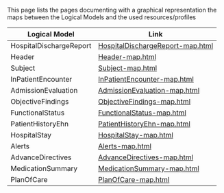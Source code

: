 This page lists the pages documenting with a graphical representation the maps between the Logical Models and the used resources/profiles


| Logical Model                | Link                                      |
|------------------------|-------------------------------------------|
| HospitalDischargeReport| [HospitalDischargeReport-map.html](HospitalDischargeReport-map.html) |
| Header                 | [Header-map.html](Header-map.html)        |
| Subject                | [Subject-map.html](Subject-map.html)      |
| InPatientEncounter     | [InPatientEncounter-map.html](InPatientEncounter-map.html) |
| AdmissionEvaluation    | [AdmissionEvaluation-map.html](AdmissionEvaluation-map.html) |
| ObjectiveFindings      | [ObjectiveFindings-map.html](ObjectiveFindings-map.html) |
| FunctionalStatus       | [FunctionalStatus-map.html](FunctionalStatus-map.html) |
| PatientHistoryEhn      | [PatientHistoryEhn-map.html](PatientHistoryEhn-map.html) |
| HospitalStay           | [HospitalStay-map.html](HospitalStay-map.html) |
| Alerts                 | [Alerts-map.html](Alerts-map.html)        |
| AdvanceDirectives      | [AdvanceDirectives-map.html](AdvanceDirectives-map.html) |
| MedicationSummary      | [MedicationSummary-map.html](MedicationSummary-map.html) |
| PlanOfCare             | [PlanOfCare-map.html](PlanOfCare-map.html) |
